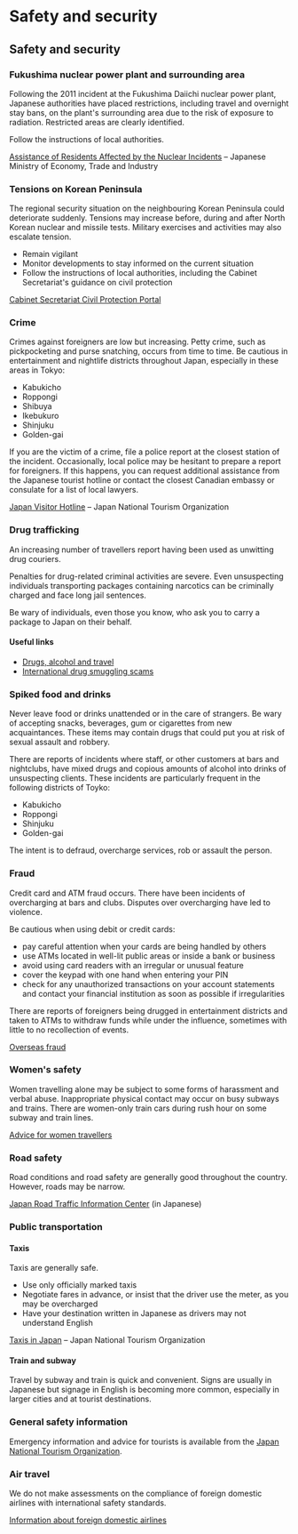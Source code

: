 # Safety and security

## Safety and security

### Fukushima nuclear power plant and surrounding area

Following the 2011 incident at the Fukushima Daiichi nuclear power plant, Japanese authorities have placed restrictions, including travel and overnight stay bans, on the plant's surrounding area due to the risk of exposure to radiation. Restricted areas are clearly identified.

Follow the instructions of local authorities.

[Assistance of Residents Affected by the Nuclear Incidents](https://www.meti.go.jp/english/earthquake/nuclear/roadmap/) – Japanese Ministry of Economy, Trade and Industry

### Tensions on Korean Peninsula

The regional security situation on the neighbouring Korean Peninsula could deteriorate suddenly. Tensions may increase before, during and after North Korean nuclear and missile tests. Military exercises and activities may also escalate tension.

* Remain vigilant
* Monitor developments to stay informed on the current situation
* Follow the instructions of local authorities, including the Cabinet Secretariat's guidance on civil protection

[Cabinet Secretariat Civil Protection Portal](http://www.kokuminhogo.go.jp/en/pc-index_e.html)

### Crime

Crimes against foreigners are low but increasing. Petty crime, such as pickpocketing and purse snatching, occurs from time to time. Be cautious in entertainment and nightlife districts throughout Japan, especially in these areas in Tokyo:

* Kabukicho
* Roppongi
* Shibuya
* Ikebukuro
* Shinjuku
* Golden-gai

If you are the victim of a crime, file a police report at the closest station of the incident. Occasionally, local police may be hesitant to prepare a report for foreigners. If this happens, you can request additional assistance from the Japanese tourist hotline or contact the closest Canadian embassy or consulate for a list of local lawyers.

[Japan Visitor Hotline](https://www.japan.travel/en/plan/hotline/) – Japan National Tourism Organization

### Drug trafficking

An increasing number of travellers report having been used as unwitting drug couriers.

Penalties for drug-related criminal activities are severe. Even unsuspecting individuals transporting packages containing narcotics can be criminally charged and face long jail sentences.

Be wary of individuals, even those you know, who ask you to carry a package to Japan on their behalf.

#### Useful links

* [Drugs, alcohol and travel](https://travel.gc.ca/travelling/health-safety/drugs)
* [International drug smuggling scams](http://www.cbsa-asfc.gc.ca/security-securite/senior-aines-eng.html)

### Spiked food and drinks

Never leave food or drinks unattended or in the care of strangers. Be wary of accepting snacks, beverages, gum or cigarettes from new acquaintances. These items may contain drugs that could put you at risk of sexual assault and robbery.

There are reports of incidents where staff, or other customers at bars and nightclubs, have mixed drugs and copious amounts of alcohol into drinks of unsuspecting clients. These incidents are particularly frequent in the following districts of Toyko:

* Kabukicho
* Roppongi
* Shinjuku
* Golden-gai

The intent is to defraud, overcharge services, rob or assault the person.

### Fraud

Credit card and ATM fraud occurs. There have been incidents of overcharging at bars and clubs. Disputes over overcharging have led to violence.

Be cautious when using debit or credit cards:

* pay careful attention when your cards are being handled by others
* use ATMs located in well-lit public areas or inside a bank or business
* avoid using card readers with an irregular or unusual feature
* cover the keypad with one hand when entering your PIN
* check for any unauthorized transactions on your account statements and contact your financial institution as soon as possible if irregularities

There are reports of foreigners being drugged in entertainment districts and taken to ATMs to withdraw funds while under the influence, sometimes with little to no recollection of events.

[Overseas fraud](https://travel.gc.ca/travelling/health-safety/overseas-fraud)

### Women's safety

Women travelling alone may be subject to some forms of harassment and verbal abuse. Inappropriate physical contact may occur on busy subways and trains. There are women-only train cars during rush hour on some subway and train lines.

[Advice for women travellers](https://travel.gc.ca/travelling/health-safety/advice-for-women-travellers "Advice for women travellers")

### Road safety

Road conditions and road safety are generally good throughout the country. However, roads may be narrow.

[Japan Road Traffic Information Center](https://www.jartic.or.jp/ "Japan Road traffic Information Center") (in Japanese)

### Public transportation

#### Taxis

Taxis are generally safe.

* Use only officially marked taxis
* Negotiate fares in advance, or insist that the driver use the meter, as you may be overcharged
* Have your destination written in Japanese as drivers may not understand English

[Taxis in Japan](https://www.japan.travel/en/plan/getting-around/taxis/ "Taxis in Japan") – Japan National Tourism Organization

#### Train and subway

Travel by subway and train is quick and convenient. Signs are usually in Japanese but signage in English is becoming more common, especially in larger cities and at tourist destinations.

### General safety information

Emergency information and advice for tourists is available from the [Japan National Tourism Organization](http://www.jnto.go.jp/eng/arrange/essential/).

### Air travel

We do not make assessments on the compliance of foreign domestic airlines with international safety standards.

[Information about foreign domestic airlines](https://travel.gc.ca/air/in-flight-safety#other)